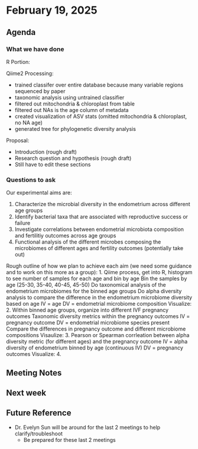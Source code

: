 # February 19, 2025

## Agenda


### What we have done
R Portion:


Qiime2 Processing:
- trained classifer over entire database because many variable regions sequenced by paper
- taxonomic analysis using untrained classifier
- filtered out mitochondria & chloroplast from table
- filtered out NAs is the age column of metadata
- created visualization of ASV stats (omitted mitochondria & chloroplast, no NA age)
- generated tree for phylogenetic diversity analysis

Proposal:
- Introduction (rough draft)
- Research question and hypothesis (rough draft)
- Still have to edit these sections


### Questions to ask
Our experimental aims are:
1. Characterize the microbial diversity in the endometrium across different age groups
2. Identify bacterial taxa that are associated with reproductive success or failure
3. Investigate correlations between endometrial microbiota composition and fertilitiy outcomes across age groups
4. Functional analysis of the different microbes composing the microbiomes of different ages and fertility outcomes (potentially take out)


Rough outline of how we plan to achieve each aim (we need some guidance and to work on this more as a group):
1. 
  Qiime process, get into R, histogram to see number of samples for each age and bin by age
  Bin the samples by age (25-30, 35-40, 40-45, 45-50)
  Do taxonomical analysis of the endometrium microbiomes for the binned age groups
  Do alpha diversity analysis to compare the difference in the endometrium microbiome diversity based on age
    IV = age
    DV = endometrial microbiome composition
Visualize: 
2. 
  Within binned age groups, organize into different IVF pregnancy outcomes
  Taxonomic diversity metrics within the pregnancy outcomes
    IV = pregnancy outcome
    DV = endometrial microbiome species present
 Compare the differences in pregnancy outcome and different microbiome compositions
 Visaulize: 
3.
  Pearson or Spearman corrleation between alpha diversity metric (for different ages) and the pregnancy outcome
    IV = alpha diversity of endometrium binned by age (continuous IV)
    DV = pregnancy outcomes
  Visualize:
4. 


## Meeting Notes


## Next week


## Future Reference
- Dr. Evelyn Sun will be around for the last 2 meetings to help clarify/troubleshoot
  - Be prepared for these last 2 meetings 

